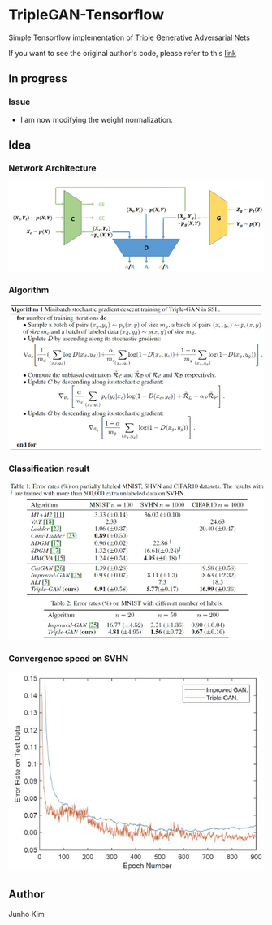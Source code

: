 # TripleGAN-Tensorflow
Simple Tensorflow implementation of [Triple Generative Adversarial Nets](https://arxiv.org/pdf/1703.02291.pdf)

If you want to see the original author's code, please refer to this [link](https://github.com/zhenxuan00/triple-gan)

## In progress
### Issue
* I am now modifying the weight normalization.

## Idea
### Network Architecture
![network](./assests/network.JPG)

### Algorithm
![algorithm](./assests/algorithm.JPG)

### Classification result
![c_result](./assests/result.JPG)

### Convergence speed on SVHN
![s_result](./assests/result2.JPG)

## Author
Junho Kim
